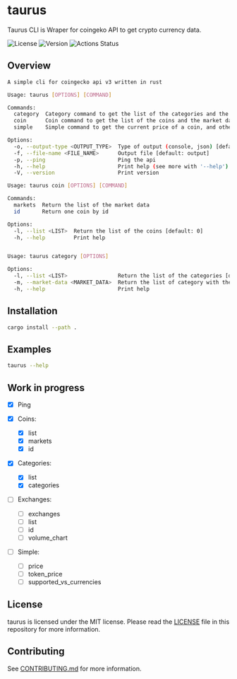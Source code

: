 # taurus

Taurus CLI is Wraper for coingeko API to get crypto currency data.

![License](https://img.shields.io/badge/license-MIT-blue.svg)
![Version](https://img.shields.io/badge/version-0.2.0-blue.svg)
![Actions Status](https://github.com/bujosa/taurus/actions/workflows/rust.yml/badge.svg)

## Overview

```sh
A simple cli for coingecko api v3 written in rust

Usage: taurus [OPTIONS] [COMMAND]

Commands:
  category  Category command to get the list of the categories and the market data for each category
  coin      Coin command to get the list of the coins and the market data
  simple    Simple command to get the current price of a coin, and other data

Options:
  -o, --output-type <OUTPUT_TYPE>  Type of output (console, json) [default: console] [possible values: console, json, text]
  -f, --file-name <FILE_NAME>      Output file [default: output]
  -p, --ping                       Ping the api
  -h, --help                       Print help (see more with '--help')
  -V, --version                    Print version

Usage: taurus coin [OPTIONS] [COMMAND]

Commands:
  markets  Return the list of the market data
  id       Return one coin by id

Options:
  -l, --list <LIST>  Return the list of the coins [default: 0]
  -h, --help         Print help


Usage: taurus category [OPTIONS]

Options:
  -l, --list <LIST>                Return the list of the categories [default: 0]
  -m, --market-data <MARKET_DATA>  Return the list of category with the market data ordered by market cap desc by default [default: market_cap_desc] [possible values: market_cap_desc, market_cap_asc, name_desc, name_asc, market_cap_change_24h_desc, market_cap_change_24h_asc]
  -h, --help                       Print help
```

## Installation

```bash
cargo install --path .
```

## Examples

```bash
taurus --help
```

## Work in progress

- [x] Ping

- [x] Coins:

  - [x] list
  - [x] markets
  - [x] id

- [x] Categories:

  - [x] list
  - [x] categories

- [ ] Exchanges:

  - [ ] exchanges
  - [ ] list
  - [ ] id
  - [ ] volume_chart

- [ ] Simple:
  - [ ] price
  - [ ] token_price
  - [ ] supported_vs_currencies

## License

taurus is licensed under the MIT license. Please read the [LICENSE](LICENSE) file in this repository for more information.

## Contributing

See [CONTRIBUTING.md](CONTRIBUTING.md) for more information.
